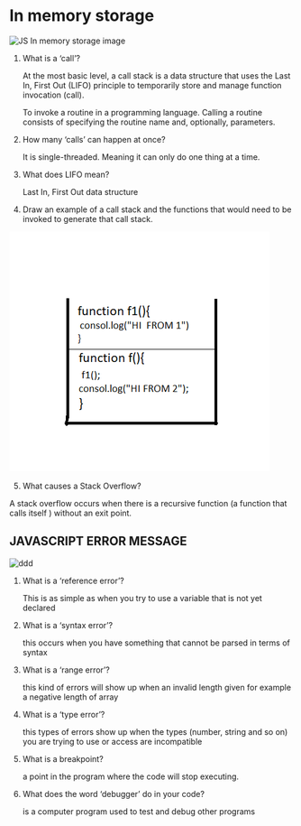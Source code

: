 # In memory storage

![JS In memory storage image](https://miro.medium.com/max/1838/1*CPnnVIgE0tQVbxIja_C-_A.jpeg)

1. What is a ‘call’?

   At the most basic level, a call stack is a data structure that uses the Last In, First Out (LIFO) principle to temporarily store and manage function invocation (call).

   To invoke a routine in a programming language. Calling a routine consists of specifying the routine name and, optionally, parameters.

2. How many ‘calls’ can happen at once?

   It is single-threaded. Meaning it can only do one thing at a time.

3. What does LIFO mean?

   Last In, First Out data structure

4. Draw an example of a call stack and the functions that would need to be invoked to generate that call stack.

![call stack](ddddddd.png)

5. What causes a Stack Overflow?

A stack overflow occurs when there is a recursive function (a function that calls itself ) without an exit point.

## JAVASCRIPT ERROR MESSAGE

![ddd](https://rollbar.com/wp-content/uploads/2021/07/null-is-not-an-object.png)

1. What is a ‘reference error’?

   This is as simple as when you try to use a variable that is not yet declared

2. What is a ‘syntax error’?

   this occurs when you have something that cannot be parsed in terms of syntax

3. What is a ‘range error’?

   this kind of errors will show up when an invalid length given for example a negative length of array

4. What is a ‘type error’?

   this types of errors show up when the types (number, string and so on) you are trying to use or access are incompatible

5. What is a breakpoint?

   a point in the program where the code will stop executing.

6. What does the word ‘debugger’ do in your code?

   is a computer program used to test and debug other programs
